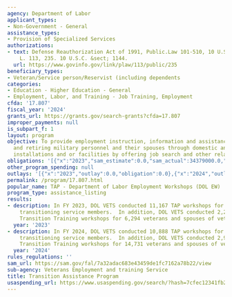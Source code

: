 ```yaml
---
agency: Department of Labor
applicant_types:
- Non-Government - General
assistance_types:
- Provision of Specialized Services
authorizations:
- text: Defense Reauthorization Act of 1991, Public.Law 101-510, 10 U.S.C. 1144. Pub.
    L. 113, 235. 10 U.S.C. &sect; 1144.
  url: https://www.govinfo.gov/link/plaw/113/public/235
beneficiary_types:
- Veteran/Service person/Reservist (including dependents
categories:
- Education - Higher Education - General
- Employment, Labor, and Training - Job Training, Employment
cfda: '17.807'
fiscal_year: '2024'
grants_url: https://grants.gov/search-grants?cfda=17.807
improper_payments: null
is_subpart_f: 1
layout: program
objective: To provide employment instruction, information and assistance to separating
  and retiring military personnel and their spouses through domestic and overseas
  installations and or facilities by offering job search and other related services.
obligations: '[{"x":"2023","sam_estimate":0.0,"sam_actual":34379000.0,"usa_spending_actual":0.0},{"x":"2024","sam_estimate":0.0,"sam_actual":34379000.0,"usa_spending_actual":0.0},{"x":"2025","sam_estimate":0.0,"sam_actual":34379000.0,"usa_spending_actual":0.0}]'
other_program_spending: null
outlays: '[{"x":"2023","outlay":0.0,"obligation":0.0},{"x":"2024","outlay":0.0,"obligation":0.0},{"x":"2025","outlay":0.0,"obligation":0.0}]'
permalink: /program/17.807.html
popular_name: TAP - Department of Labor Employment Workshops (DOL EW)
program_type: assistance_listing
results:
- description: In FY 2023, DOL VETS conducted 11,167 TAP workshops for over 243,040
    transitioning service members.  In addition, DOL VETS conducted 2,291 Off Base
    Transition Training workshops for 6,294 veterans and spouses of veterans.
  year: '2023'
- description: In FY 2024, DOL VETS conducted 10,888 TAP workshops for over 227,000
    transitioning service members.  In addition, DOL VETS conducted 2,977 Off Base
    Transition Training workshops for 14,731 veterans and spouses of veterans.
  year: '2024'
rules_regulations: ''
sam_url: https://sam.gov/fal/7a32adac683e43459de1fc7162a78b22/view
sub-agency: Veterans Employment and training Service
title: Transition Assistance Program
usaspending_url: https://www.usaspending.gov/search/?hash=7cfec12341fb2b9d92530071175829e4
---
```

